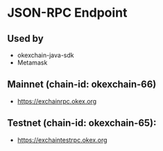 # JSON-RPC Endpoint

## Used by
- okexchain-java-sdk
- Metamask

## Mainnet (chain-id: okexchain-66)
- https://exchainrpc.okex.org

## Testnet (chain-id: okexchain-65):
- https://exchaintestrpc.okex.org


